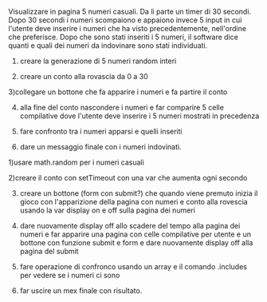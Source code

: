 <!-- Descrizione -->
Visualizzare in pagina 5 numeri casuali. Da lì parte un timer di 30 secondi.
Dopo 30 secondi i numeri scompaiono e appaiono invece 5 input in cui l'utente deve inserire i numeri che ha visto precedentemente, nell'ordine che preferisce.
Dopo che sono stati inseriti i 5 numeri, il software dice quanti e quali dei numeri da indovinare sono stati individuati.

<!-- DESCRIZIONE SVOLGIMENTO IN LINGUA UMANA -->
1) creare la generazione di 5 numeri random interi

2) creare un conto alla rovascia da 0 a 30 

3)collegare un bottone che fa apparire i numeri e fa partire il conto

4) alla fine del conto nascondere i numeri e far comparire 5 celle compilative dove l'utente deve inserire i 5 numeri mostrati in precedenza

5) fare confronto tra i numeri apparsi e quelli inseriti 

6) dare un messaggio finale con i numeri indovinati.

<!-- SVOLGIMENTO CODICE -->
1)usare math.random per i numeri casuali

2)creare il conto con setTimeout con una var che aumenta ogni secondo

3) creare un bottone (form con submit?) che quando viene premuto   inizia il gioco con l'apparizione della pagina con numeri e conto alla rovescia usando la var display on e off sulla pagina dei numeri

4) dare nuovamente display off allo scadere del tempo alla pagina dei numeri e far apparire una pagina con celle compilative per utente e un bottone con funzione submit e form e dare nuovamente display off alla pagina del submit

5) fare operazione di confronco usando un array e il comando .includes per vedere se i numeri ci sono

6) far uscire un mex finale con risultato.
